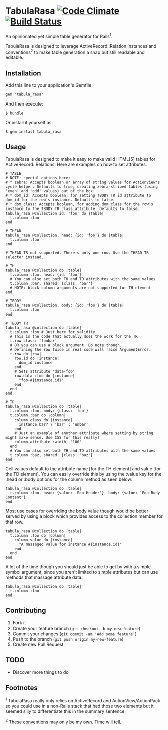 # TabulaRasa [![Code Climate](https://codeclimate.com/github/rsl/tabula_rasa.png)](https://codeclimate.com/github/rsl/tabula_rasa) [![Build Status](https://travis-ci.org/rsl/tabula_rasa.png)](https://travis-ci.org/rsl/tabula_rasa)


An opinionated yet simple table generator for Rails<sup>1</sup>.

TabulaRasa is designed to leverage ActiveRecord::Relation instances and conventions<sup>2</sup> to make table generation a snap but still readable and editable.

## Installation

Add this line to your application's Gemfile:

    gem 'tabula_rasa'

And then execute:

    $ bundle

Or install it yourself as:

    $ gem install tabula_rasa

## Usage

TabulaRasa is designed to make it easy to make valid HTML[5] tables for ActiveRecord::Relations. Here are examples on how to set attributes:

    # TABLE
    # NOTE: special options here:
    # * zebra: Accepts boolean or array of string values for ActionView's cycle helper. Defaults to true, creating zebra-striped tables (using 'even' and 'odd' values) out of the box.
    # * dom_id: Accepts boolean, for setting TBODY TR id attribute to dom_id for the row's instance. Defaults to false.
    # * dom_class: Accepts boolean, for adding dom_class for the row's instance to the TBODY TR class attribute. Defaults to false.
    tabula_rasa @collection id: 'foo' do |table|
      t.column :foo
    end

    # THEAD
    tabula_rasa @collection, head: {id: 'foo'} do |table|
      t.column :foo
    end

    # THEAD TR not supported. There's only one row. Use the THEAD TR selector instead.

    # TH
    tabula_rasa @collection do |table|
      t.column :foo, head: {id: 'foo'}
      # You can also set both TH and TD attributes with the same values
      t.column :bar, shared: {class: 'bar'}
      # NOTE: block column arguments are not supported for TH element
    end

    # TBODY
    tabula_rasa @collection, body: {id: 'foo'} do |table|
      t.column :foo
    end

    # TBODY TR
    tabula_rasa @collection do |table|
      t.column :foo # Just here for validity
      # This is the code that actually does the work for the TR
      t.row class: 'foobar'
      # OR you can use a block argument. Do note though...
      # Defining the row twice in real code will raise ArgumentError.
      t.row do |row|
        row.id do |instance|
          dom_id instance
        end
        # Sets attribute 'data-foo'
        row.data :foo do |instance|
          "foo-#{instance.id}"
        end
      end
    end

    # TD
    tabula_rasa @collection do |table|
      t.column :foo, body: {class: 'foo'}
      t.column :bar do |column|
        column.class do |instance|
          instance.bar? ? 'bar' : 'unbar'
        end
        # Just an example of another attribute where setting by string might make sense. Use CSS for this really!
        column.attribute :width, '100'
      end
      # You can also set both TH and TD attributes with the same values
      t.column :baz, shared: {class: 'baz'}
    end

Cell values default to the attribute name [for the TH element] and value [for the TD element]. You can easily override this by using the :value key for the :head or :body options for the column method as seen below:

    tabula_rasa @collection do |table|
      t.column :foo, head: {value: 'Foo Header'}, body: {value: 'Foo Body Content'}
    end

Most use cases for overriding the body value though would be better served by using a block which provides access to the collection member for that row.

    tabula_rasa @collection do |table|
      t.column :foo do |column|
        column.value do |instance|
          "A massaged value for instance #{instance.id}"
        end
      end
    end

A lot of the time though you should just be able to get by with a simple symbol argument, since you aren't limited to simple attributes but can use methods that massage attribute data.

    tabula_rasa @collection do |table|
      t.column :foo
    end

## Contributing

1. Fork it
2. Create your feature branch (`git checkout -b my-new-feature`)
3. Commit your changes (`git commit -am 'Add some feature'`)
4. Push to the branch (`git push origin my-new-feature`)
5. Create new Pull Request

## TODO

* Discover more things to do

## Footnotes

<sup>1</sup> TabulaRasa really only relies on ActiveRecord and ActionView/ActionPack so you could use in a non-Rails stack that had those two elements but it seemed silly to differentiate this in the summary sentence.

<sup>2</sup> These conventions may only be my own. Time will tell.
